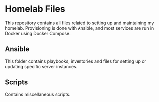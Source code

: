 # Homelab Files

This repository contains all files related to setting up and maintaining my
homelab. Provisioning is done with Ansible, and most services are run in Docker
using Docker Compose.

## Ansible

This folder contains playbooks, inventories and files for setting up or updating
specific server instances.

## Scripts

Contains miscellaneous scripts.
